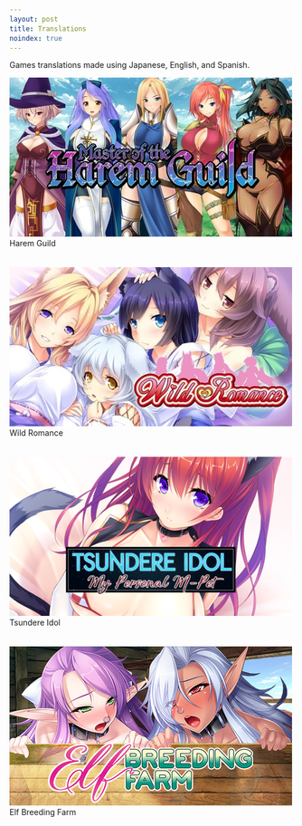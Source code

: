 ```yaml
---
layout: post
title: Translations
noindex: true
---
```

<p>Games translations made using Japanese, English, and Spanish.</p>

<div class="image-container image-container-num4">
  <div class="image image-num4">
    <a href="../translation/harem-guild">
      <img src="/assets/img/haremguild-pic.jpg" />
    </a>
  </div>
  <div class="caption caption-num4">
    Harem Guild
  </div>
  <br class="break">
</div><br class="break">

<div class="image-container image-container-num4">
  <div class="image image-num4">
    <a href="../translation/wild-romance">
      <img src="/assets/img/wildromance-pic.jpg" />
    </a>
  </div>
  <div class="caption caption-num4">
    Wild Romance
  </div>
  <br class="break">
</div><br class="break">

<div class="image-container image-container-num4">
  <div class="image image-num4">
    <a href="../translation/tsundere-idol">
      <img src="/assets/img/tsundereidol-pic.png" />
    </a>
  </div>
  <div class="caption caption-num4">
    Tsundere Idol
  </div>
  <br class="break">
</div><br class="break">

<div class="image-container image-container-num4">
  <div class="image image-num4">
    <a href="../translation/elf-breeding-farm">
      <img src="/assets/img/elfbreedingfarm-pic.jpg" />
    </a>
  </div>
  <div class="caption caption-num4">
    Elf Breeding Farm
  </div>
  <br class="break">
</div><br class="break">